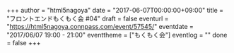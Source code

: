 +++
author = "html5nagoya"
date = "2017-06-07T00:00:00+09:00"
title = "フロントエンドもくもく会 #04"
draft = false
eventurl = "https://html5nagoya.connpass.com/event/57545/"
eventdate = "2017/06/07 19:00 - 21:00"
eventtheme = ["もくもく会"]
eventlog = ""
done = false
+++
